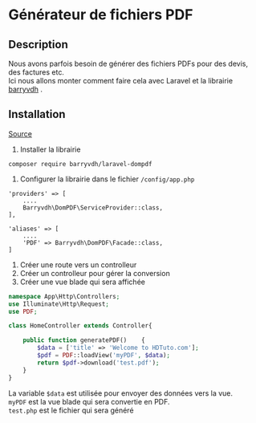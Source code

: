 # Générateur de fichiers PDF

## Description

Nous avons parfois besoin de générer des fichiers PDFs pour des devis, des factures etc.  
Ici nous allons monter comment faire cela avec Laravel et la librairie [barryvdh](https://github.com/barryvdh/laravel-dompdf) .

## Installation

[Source](https://www.itsolutionstuff.com/post/laravel-57-generate-pdf-from-html-exampleexample.html)  

1. Installer la librairie 

```shell
composer require barryvdh/laravel-dompdf
```

1. Configurer la librairie dans le fichier `/config/app.php`

```shell
'providers' => [
	....
	Barryvdh\DomPDF\ServiceProvider::class,
],

'aliases' => [
	....
	'PDF' => Barryvdh\DomPDF\Facade::class,
]
```
1. Créer une route vers un controlleur
1. Créer un controlleur pour gérer la conversion
1. Créer une vue blade qui sera affichée

```php
namespace App\Http\Controllers;
use Illuminate\Http\Request;
use PDF;

class HomeController extends Controller{

    public function generatePDF()    {
        $data = ['title' => 'Welcome to HDTuto.com'];
        $pdf = PDF::loadView('myPDF', $data);
        return $pdf->download('test.pdf');
    }
}
```

La variable `$data` est utilisée pour envoyer des données vers la vue.  
`myPDF` est la vue blade qui sera convertie en PDF.  
`test.php` est le fichier qui sera généré

